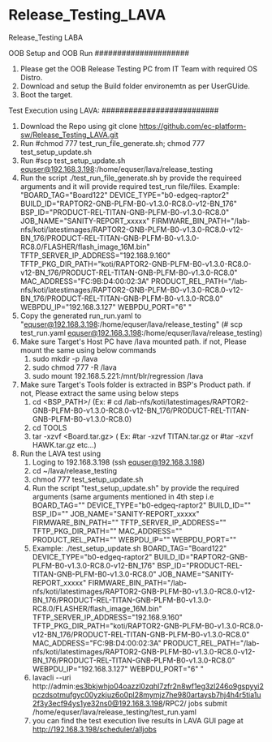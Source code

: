 # Release_Testing_LAVA
Release_Testing LABA

OOB Setup and OOB Run
#####################
1. Please get the OOB Release Testing PC from IT Team with required OS Distro.
2. Download and setup the Build folder environemtn as per UserGUide.
3. Boot the target.



Test Execution using LAVA:
##########################
1. Download the Repo using git clone https://github.com/ec-platform-sw/Release_Testing_LAVA.git 
2. Run #chmod 777 test_run_file_generate.sh; chmod 777 test_setup_update.sh
3. Run #scp test_setup_update.sh equser@192.168.3.198:/home/equser/lava/release_testing
4. Run the script ./test_run_file_generate.sh by provide the requireed  arguments and it will provide required test_run file/files.
   Example:
   "BOARD_TAG="Board122"  DEVICE_TYPE="b0-edgeq-raptor2" BUILD_ID="RAPTOR2-GNB-PLFM-B0-v1.3.0-RC8.0-v12-BN_176" BSP_ID="PRODUCT-REL-TITAN-GNB-PLFM-B0-v1.3.0-RC8.0" JOB_NAME="SANITY-REPORT_xxxxx" FIRMWARE_BIN_PATH="/lab-nfs/koti/latestimages/RAPTOR2-GNB-PLFM-B0-v1.3.0-RC8.0-v12-BN_176/PRODUCT-REL-TITAN-GNB-PLFM-B0-v1.3.0-RC8.0/FLASHER/flash_image_16M.bin" TFTP_SERVER_IP_ADDRESS="192.168.9.160" TFTP_PKG_DIR_PATH="koti/RAPTOR2-GNB-PLFM-B0-v1.3.0-RC8.0-v12-BN_176/PRODUCT-REL-TITAN-GNB-PLFM-B0-v1.3.0-RC8.0" MAC_ADDRESS="FC:9B:D4:00:02:3A"   PRODUCT_REL_PATH="/lab-nfs/koti/latestimages/RAPTOR2-GNB-PLFM-B0-v1.3.0-RC8.0-v12-BN_176/PRODUCT-REL-TITAN-GNB-PLFM-B0-v1.3.0-RC8.0" WEBPDU_IP="192.168.3.127" WEBPDU_PORT="6" "
5. Copy the generated run_run.yaml to "equser@192.168.3.198:/home/equser/lava/release_testing" (# scp test_run.yaml equser@192.168.3.198:/home/equser/lava/release_testing)
6. Make sure Target's Host PC have /lava mounted path. if not, Please mount the same using below commands
    1. sudo mkdir -p /lava
    2. sudo chmod 777 -R /lava
    3. sudo mount 192.168.5.221:/mnt/blr/regression  /lava
7. Make sure Target's Tools folder is extracted in BSP's Product path. if not, Please extract the same using below steps
    1. cd <BSP_PATH>/<PRODUCT PATH> (Ex: # cd /lab-nfs/koti/latestimages/RAPTOR2-GNB-PLFM-B0-v1.3.0-RC8.0-v12-BN_176/PRODUCT-REL-TITAN-GNB-PLFM-B0-v1.3.0-RC8.0)
    2. cd TOOLS
    3. tar -xzvf <Board.tar.gz> ( Ex: #tar -xzvf TITAN.tar.gz or #tar -xzvf HAWK.tar.gz etc...)
8. Run the LAVA test using
    1. Loging to 192.168.3.198 (ssh equser@192.168.3.198)
    2. cd ~/lava/release_testing
    3. chmod 777 test_setup_update.sh
    4. Run the script "test_setup_update.sh" by provide the required arguments (same arguments mentioned in 4th step i.e BOARD_TAG=""  DEVICE_TYPE="b0-edgeq-raptor2" BUILD_ID="" BSP_ID="" JOB_NAME="SANITY-REPORT_xxxxx" FIRMWARE_BIN_PATH="" TFTP_SERVER_IP_ADDRESS="" TFTP_PKG_DIR_PATH="" MAC_ADDRESS=""   PRODUCT_REL_PATH="" WEBPDU_IP="" WEBPDU_PORT=""
    5. Example:
            ./test_setup_update.sh BOARD_TAG="Board122"  DEVICE_TYPE="b0-edgeq-raptor2" BUILD_ID="RAPTOR2-GNB-PLFM-B0-v1.3.0-RC8.0-v12-BN_176" BSP_ID="PRODUCT-REL-TITAN-GNB-PLFM-B0-v1.3.0-RC8.0" JOB_NAME="SANITY-REPORT_xxxxx" FIRMWARE_BIN_PATH="/lab-nfs/koti/latestimages/RAPTOR2-GNB-PLFM-B0-v1.3.0-RC8.0-v12-BN_176/PRODUCT-REL-TITAN-GNB-PLFM-B0-v1.3.0-RC8.0/FLASHER/flash_image_16M.bin" TFTP_SERVER_IP_ADDRESS="192.168.9.160" TFTP_PKG_DIR_PATH="koti/RAPTOR2-GNB-PLFM-B0-v1.3.0-RC8.0-v12-BN_176/PRODUCT-REL-TITAN-GNB-PLFM-B0-v1.3.0-RC8.0" MAC_ADDRESS="FC:9B:D4:00:02:3A"   PRODUCT_REL_PATH="/lab-nfs/koti/latestimages/RAPTOR2-GNB-PLFM-B0-v1.3.0-RC8.0-v12-BN_176/PRODUCT-REL-TITAN-GNB-PLFM-B0-v1.3.0-RC8.0" WEBPDU_IP="192.168.3.127" WEBPDU_PORT="6" " 
    6. lavacli --uri http://admin:es3bkjwhjo04oazzl0zqhl7zfr2n8wf1eg3zl246o9gspyyi2pczdsotmufgyc00yzkjuz6o0pl28mymjz7he980artaysb7hj4h4r5tia1u2f3y3ecf94ys1ye32ns0@192.168.3.198/RPC2/ jobs submit  /home/equser/lava/release_testing/test_run.yaml
    7.  you can find the test execution live results  in LAVA GUI page at http://192.168.3.198/scheduler/alljobs  
   
